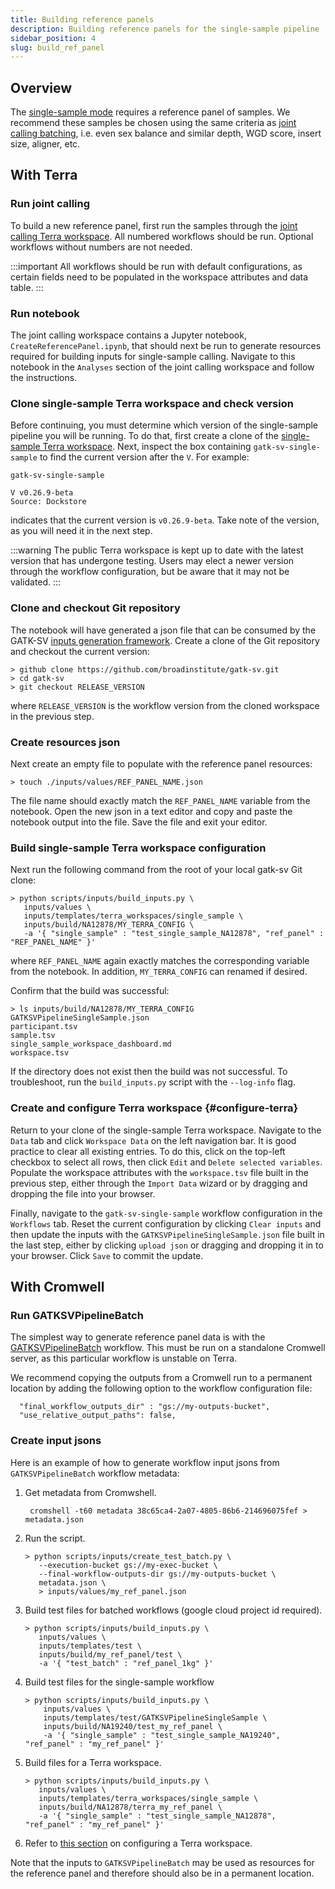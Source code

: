 ```yaml
---
title: Building reference panels
description: Building reference panels for the single-sample pipeline
sidebar_position: 4
slug: build_ref_panel
---
```


## Overview

The [single-sample mode](/docs/gs/calling_modes#single-sample-mode) requires a reference panel of samples. We recommend these samples be chosen using the same criteria as [joint calling batching](/docs/modules/eqc#batching), i.e. even sex balance and similar depth, WGD score, insert size, aligner, etc.

## With Terra

### Run joint calling

To build a new reference panel, first run the samples through the [joint calling Terra workspace](https://app.terra.bio/#workspaces/broad-firecloud-dsde-methods/GATK-Structural-Variants-Joint-Calling). All numbered workflows should be run. Optional workflows without numbers are not needed.

:::important
All workflows should be run with default configurations, as certain fields need to be populated in the workspace attributes and data table.
:::

### Run notebook

The joint calling workspace contains a Jupyter notebook, `CreateReferencePanel.ipynb`, that should next be run to generate resources required for building inputs for single-sample calling. Navigate to this notebook in the `Analyses` section of the joint calling workspace and follow the instructions.

### Clone single-sample Terra workspace and check version

Before continuing, you must determine which version of the single-sample pipeline you will be running. To do that, first create a clone of the [single-sample Terra workspace](https://app.terra.bio/#workspaces/broad-firecloud-dsde-methods/GATK-Structural-Variants-Single-Sample). Next, inspect the box containing `gatk-sv-single-sample` to find the current version after the `V`. For example:

```
gatk-sv-single-sample

V v0.26.9-beta
Source: Dockstore
```
indicates that the current version is `v0.26.9-beta`. Take note of the version, as you will need it in the next step.

:::warning
The public Terra workspace is kept up to date with the latest version that has undergone testing. Users may elect a newer version through the workflow configuration, but be aware that it may not be validated.
:::

### Clone and checkout Git repository

The notebook will have generated a json file that can be consumed by the GATK-SV [inputs generation framework](/docs/advanced/build_inputs). Create a clone of the Git repository and checkout the current version:

```shell
> github clone https://github.com/broadinstitute/gatk-sv.git
> cd gatk-sv
> git checkout RELEASE_VERSION
```

where `RELEASE_VERSION` is the workflow version from the cloned workspace in the previous step. 

### Create resources json

Next create an empty file to populate with the reference panel resources:

```shell
> touch ./inputs/values/REF_PANEL_NAME.json
```

The file name should exactly match the `REF_PANEL_NAME` variable from the notebook. Open the new json in a text editor and copy and paste the notebook output into the file. Save the file and exit your editor.

### Build single-sample Terra workspace configuration

Next run the following command from the root of your local gatk-sv Git clone:

   ```shell 
   > python scripts/inputs/build_inputs.py \
      inputs/values \
      inputs/templates/terra_workspaces/single_sample \
      inputs/build/NA12878/MY_TERRA_CONFIG \
      -a '{ "single_sample" : "test_single_sample_NA12878", "ref_panel" : "REF_PANEL_NAME" }'
   ```

where `REF_PANEL_NAME` again exactly matches the corresponding variable from the notebook. In addition, `MY_TERRA_CONFIG` can renamed if desired.

Confirm that the build was successful:

   ```shell
   > ls inputs/build/NA12878/MY_TERRA_CONFIG
   GATKSVPipelineSingleSample.json
   participant.tsv
   sample.tsv
   single_sample_workspace_dashboard.md
   workspace.tsv
   ```

If the directory does not exist then the build was not successful. To troubleshoot, run the `build_inputs.py` script with the `--log-info` flag.

### Create and configure Terra workspace {#configure-terra}

Return to your clone of the single-sample Terra workspace. Navigate to the `Data` tab and click `Workspace Data` on the left navigation bar. It is good practice to clear all existing entries. To do this, click on the top-left checkbox to select all rows, then click `Edit` and `Delete selected variables`. Populate the workspace attributes with the `workspace.tsv` file built in the previous step, either through the `Import Data` wizard or by dragging and dropping the file into your browser.

Finally, navigate to the `gatk-sv-single-sample` workflow configuration in the `Workflows` tab. Reset the current configuration by clicking `Clear inputs` and then update the inputs with the `GATKSVPipelineSingleSample.json` file built in the last step, either by clicking `upload json` or dragging and dropping it in to your browser. Click `Save` to commit the update.

## With Cromwell

### Run GATKSVPipelineBatch

The simplest way to generate reference panel data is with the [GATKSVPipelineBatch](https://github.com/broadinstitute/gatk-sv/blob/main/wdl/GATKSVPipelineBatch.wdl) workflow. 
This must be run on a standalone Cromwell server, as this particular workflow is unstable on Terra. 

We recommend copying the outputs from a Cromwell run to a permanent location by adding the following option to 
the workflow configuration file:
```
  "final_workflow_outputs_dir" : "gs://my-outputs-bucket",
  "use_relative_output_paths": false,
```

### Create input jsons

Here is an example of how to generate workflow input jsons from `GATKSVPipelineBatch` workflow metadata:

1. Get metadata from Cromwshell.

   ```shell
    cromshell -t60 metadata 38c65ca4-2a07-4805-86b6-214696075fef > metadata.json
   ```

2. Run the script.

   ```shell
   > python scripts/inputs/create_test_batch.py \
      --execution-bucket gs://my-exec-bucket \
      --final-workflow-outputs-dir gs://my-outputs-bucket \
      metadata.json \
      > inputs/values/my_ref_panel.json
   ```

3. Build test files for batched workflows (google cloud project id required).

   ```shell
   > python scripts/inputs/build_inputs.py \
      inputs/values \
      inputs/templates/test \
      inputs/build/my_ref_panel/test \
      -a '{ "test_batch" : "ref_panel_1kg" }'
   ```

4. Build test files for the single-sample workflow

   ```shell
   > python scripts/inputs/build_inputs.py \
       inputs/values \
       inputs/templates/test/GATKSVPipelineSingleSample \
       inputs/build/NA19240/test_my_ref_panel \
       -a '{ "single_sample" : "test_single_sample_NA19240", "ref_panel" : "my_ref_panel" }'
   ```

5. Build files for a Terra workspace.

   ```shell 
   > python scripts/inputs/build_inputs.py \
      inputs/values \
      inputs/templates/terra_workspaces/single_sample \
      inputs/build/NA12878/terra_my_ref_panel \
      -a '{ "single_sample" : "test_single_sample_NA12878", "ref_panel" : "my_ref_panel" }'
   ```

6. Refer to [this section](#configure-terra) on configuring a Terra workspace.

Note that the inputs to `GATKSVPipelineBatch` may be used as resources
for the reference panel and therefore should also be in a permanent location.
